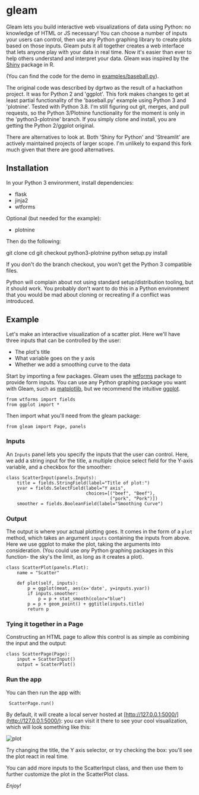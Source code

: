 gleam
=====

Gleam lets you build interactive web visualizations of data using Python: no knowledge of HTML or JS necessary! You can choose a number of inputs your users can control, then use any Python graphing library to create plots based on those inputs. Gleam puts it all together creates a web interface that lets anyone play with your data in real time. Now it's easier than ever to help others understand and interpret your data. Gleam was inspired by the [Shiny](http://www.rstudio.com/shiny/) package in R.

(You can find the code for the demo in [examples/baseball.py](examples/baseball.py)).

The original code was described by dgrtwo as the result of a hackathon project. It was for Python 2 and 'ggplot'. This fork makes changes to get at least partial functionality of the 'baseball.py' example using Python 3 and 'plotnine'. Tested with Python 3.8. I'm still figuring out git, merges, and pull requests, so the Python 3/Plotnine functionality for the moment is only in the 'python3-plotnine' branch. If you simply clone and install, you are getting the Python 2/ggplot original.

There are alternatives to look at. Both 'Shiny for Python' and 'Streamlit' are actively maintained projects of larger scope. I'm unlikely to expand this fork much given that there are good alternatives.

Installation
------------

In your Python 3 environment, install dependencies:
* flask
* jinja2
* wtforms

Optional (but needed for the example):
* plotnine

Then do the following:

git clone <repo>
cd <repo>
git checkout python3-plotnine
python setup.py install

If you don't do the branch checkout, you won't get the Python 3 compatible files.

Python will complain about not using standard setup/distribution tooling, but it should work. You probably don't want to do this in a Python environment that you would be mad about cloning or recreating if a conflict was introduced.

Example
---------

Let's make an interactive visualization of a scatter plot. Here we'll have three inputs that can be controlled by the user:

* The plot's title
* What variable goes on the y axis
* Whether we add a smoothing curve to the data

Start by importing a few packages. Gleam uses the [wtforms](http://wtforms.readthedocs.org/en/latest/) package to provide form inputs. You can use any Python graphing package you want with Gleam, such as [matplotlib](http://matplotlib.org/), but we recommend the intuitive [ggplot](https://github.com/yhat/ggplot/).

    from wtforms import fields
    from ggplot import *

Then import what you'll need from the gleam package:

    from gleam import Page, panels

### Inputs

An `Inputs` panel lets you specify the inputs that the user can control. Here, we add a string input for the title, a multiple choice select field for the Y-axis variable, and a checkbox for the smoother:

    class ScatterInput(panels.Inputs):
        title = fields.StringField(label="Title of plot:")
        yvar = fields.SelectField(label="Y axis",
                                  choices=[("beef", "Beef"),
                                           ("pork", "Pork")])
        smoother = fields.BooleanField(label="Smoothing Curve")

### Output

The output is where your actual plotting goes. It comes in the form of a `plot` method, which takes an argument `inputs` containing the inputs from above. Here we use ggplot to make the plot, taking the arguments into consideration. (You could use *any* Python graphing packages in this function- the sky's the limit, as long as it creates a plot).

    class ScatterPlot(panels.Plot):
        name = "Scatter"

        def plot(self, inputs):
            p = ggplot(meat, aes(x='date', y=inputs.yvar))
            if inputs.smoother:
                p = p + stat_smooth(color="blue")
            p = p + geom_point() + ggtitle(inputs.title)
            return p

### Tying it together in a Page

Constructing an HTML page to allow this control is as simple as combining the input and the output:

    class ScatterPage(Page):
        input = ScatterInput()
        output = ScatterPlot()

### Run the app

You can then run the app with:

     ScatterPage.run()

By default, it will create a local server hosted at [http://127.0.0.1:5000/](http://127.0.0.1:5000/): you can visit it there to see your cool visualization, which will look something like this:

![plot](http://i.imgur.com/aiEmxbw.png?1)

Try changing the title, the Y axis selector, or try checking the box: you'll see the plot react in real time.

You can add more inputs to the ScatterInput class, and then use them to further customize the plot in the ScatterPlot class.

*Enjoy!*
